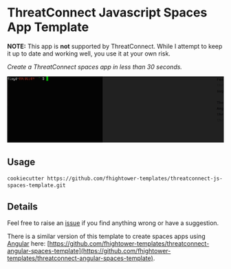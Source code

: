 # ThreatConnect Javascript Spaces App Template

**NOTE:** This app is **not** supported by ThreatConnect. While I attempt to keep it up to date and working well, you use it at your own risk.

*Create a ThreatConnect spaces app in less than 30 seconds.*

![Creating a spaces app in less than 30 seconds](demo.gif)

## Usage

```
cookiecutter https://github.com/fhightower-templates/threatconnect-js-spaces-template.git
```

## Details

Feel free to raise an [issue](https://github.com/fhightower-templates/threatconnect-js-spaces-template/issues) if you find anything wrong or have a suggestion.

There is a similar version of this template to create spaces apps using [Angular](https://angular.io) here: [https://github.com/fhightower-templates/threatconnect-angular-spaces-template](https://github.com/fhightower-templates/threatconnect-angular-spaces-template).
